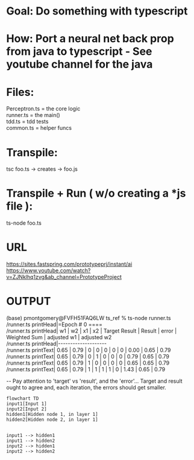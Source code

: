 # Goal: Do something with typescript
# How: Port a neural net back prop from java to typescript - See youtube channel for the java

# Files: 
Perceptron.ts = the core logic    
runner.ts = the main()   
tdd.ts = tdd tests  
common.ts = helper funcs  

# Transpile: 
tsc foo.ts -> creates -> foo.js 

# Transpile + Run ( w/o creating a *js file ):
ts-node foo.ts

# URL 
https://sites.fastspring.com/prototypeprj/instant/ai  
https://www.youtube.com/watch?v=ZJNklhq1zvg&ab_channel=PrototypeProject  


# OUTPUT
(base) pmontgomery@FVFH51FAQ6LW ts_ref % ts-node runner.ts   
/runner.ts printHead|=Epoch # 0 ====    
/runner.ts printHead|   w1  |  w2  | x1 | x2 | Target Result | Result | error | Weighted Sum | adjusted w1 | adjusted w2  
/runner.ts printHead|--------------------    
/runner.ts printText|  0.65 | 0.79 | 0  | 0  |      0        |   0    | 0   |     0.00     |     0.65    | 0.79  
/runner.ts printText|  0.65 | 0.79 | 0  | 1  |      0        |   0    | 0   |     0.79     |     0.65    | 0.79  
/runner.ts printText|  0.65 | 0.79 | 1  | 0  |      0        |   0    | 0   |     0.65     |     0.65    | 0.79  
/runner.ts printText|  0.65 | 0.79 | 1  | 1  |      1        |   1    | 0   |     1.43     |     0.65    | 0.79  

-- Pay attention to 'target' vs 'result', and the 'error'...  Target and result ought to agree and, each iteration, the errors should get smaller.   

```mermaid
flowchart TD
input1[Input 1]
input2[Input 2]
hidden1[Hidden node 1, in layer 1]
hidden2[Hidden node 2, in layer 1]


input1 --> hidden1 
input1 --> hidden2 
input2 --> hidden1
input2 --> hidden2



```